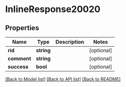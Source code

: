 # InlineResponse20020

## Properties
Name | Type | Description | Notes
------------ | ------------- | ------------- | -------------
**rid** | **string** |  | [optional] 
**comment** | **string** |  | [optional] 
**success** | **bool** |  | [optional] 

[[Back to Model list]](../../README.md#documentation-for-models) [[Back to API list]](../../README.md#documentation-for-api-endpoints) [[Back to README]](../../README.md)

